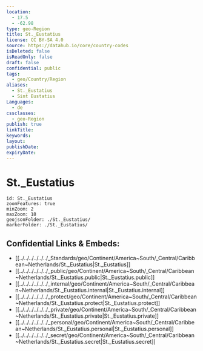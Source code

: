 ```yaml
---
location:
  - 17.5
  - -62.98
type: geo-Region
title: St._Eustatius
license: CC BY-SA 4.0
source: https://datahub.io/core/country-codes
isDeleted: false
isReadOnly: false
draft: false
confidential: public
tags:
  - geo/Country/Region
aliases:
  - St._Eustatius
  - Sint Eustatius
Languages:
  - de
cssclasses:
  - geo-Region
publish: true
linkTitle: 
keywords: 
layout: 
publishDate: 
expiryDate:
---
```


# St._Eustatius

```leaflet
id: St._Eustatius
zoomFeatures: true 
minZoom: 2 
maxZoom: 18
geojsonFolder: ./St._Eustatius/
markerFolder: ./St._Eustatius/
```


## Confidential Links & Embeds: 
- [[../../../../../../_Standards/geo/Continent/America~South/_Central/Caribbean~Netherlands/St._Eustatius|St._Eustatius]] 
- [[../../../../../../_public/geo/Continent/America~South/_Central/Caribbean~Netherlands/St._Eustatius.public|St._Eustatius.public]] 
- [[../../../../../../_internal/geo/Continent/America~South/_Central/Caribbean~Netherlands/St._Eustatius.internal|St._Eustatius.internal]] 
- [[../../../../../../_protect/geo/Continent/America~South/_Central/Caribbean~Netherlands/St._Eustatius.protect|St._Eustatius.protect]] 
- [[../../../../../../_private/geo/Continent/America~South/_Central/Caribbean~Netherlands/St._Eustatius.private|St._Eustatius.private]] 
- [[../../../../../../_personal/geo/Continent/America~South/_Central/Caribbean~Netherlands/St._Eustatius.personal|St._Eustatius.personal]] 
- [[../../../../../../_secret/geo/Continent/America~South/_Central/Caribbean~Netherlands/St._Eustatius.secret|St._Eustatius.secret]] 

